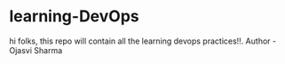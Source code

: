 # learning-DevOps
hi folks, this repo will contain all the learning devops practices!!.
Author - Ojasvi Sharma

